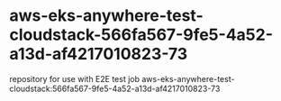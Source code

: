 # aws-eks-anywhere-test-cloudstack-566fa567-9fe5-4a52-a13d-af4217010823-73
repository for use with E2E test job aws-eks-anywhere-test-cloudstack:566fa567-9fe5-4a52-a13d-af4217010823-73
